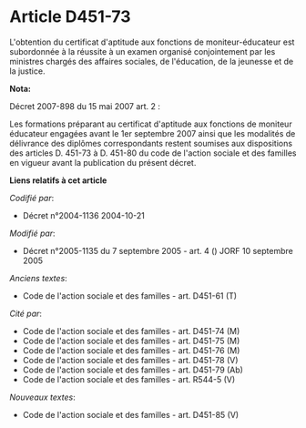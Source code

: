 # Article D451-73

L'obtention du certificat d'aptitude aux fonctions de moniteur-éducateur est subordonnée à la réussite à un examen organisé
conjointement par les ministres chargés des affaires sociales, de l'éducation, de la jeunesse et de la justice.

**Nota:**

Décret 2007-898 du 15 mai 2007 art. 2 : 

Les formations préparant au certificat d'aptitude aux fonctions de moniteur éducateur engagées avant le 1er septembre 2007
ainsi que les modalités de délivrance des diplômes correspondants restent soumises aux dispositions des articles D. 451-73 à
D. 451-80 du code de l'action sociale et des familles en vigueur avant la publication du présent décret.

**Liens relatifs à cet article**

_Codifié par_:

  - Décret n°2004-1136 2004-10-21

_Modifié par_:

  - Décret n°2005-1135 du 7 septembre 2005 - art. 4 () JORF 10 septembre 2005

_Anciens textes_:

  - Code de l'action sociale et des familles - art. D451-61 (T)

_Cité par_:

  - Code de l'action sociale et des familles - art. D451-74 (M)
  - Code de l'action sociale et des familles - art. D451-75 (M)
  - Code de l'action sociale et des familles - art. D451-76 (M)
  - Code de l'action sociale et des familles - art. D451-78 (V)
  - Code de l'action sociale et des familles - art. D451-79 (Ab)
  - Code de l'action sociale et des familles - art. R544-5 (V)

_Nouveaux textes_:

  - Code de l'action sociale et des familles - art. D451-85 (V)
